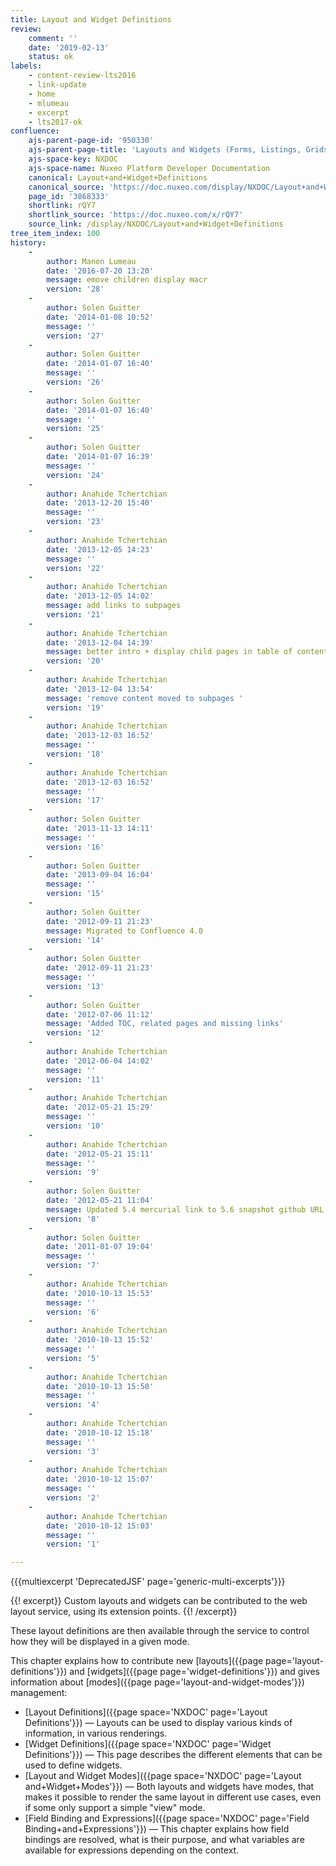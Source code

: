 ```yaml
---
title: Layout and Widget Definitions
review:
    comment: ''
    date: '2019-02-13'
    status: ok
labels:
    - content-review-lts2016
    - link-update
    - home
    - mlumeau
    - excerpt
    - lts2017-ok
confluence:
    ajs-parent-page-id: '950330'
    ajs-parent-page-title: 'Layouts and Widgets (Forms, Listings, Grids)'
    ajs-space-key: NXDOC
    ajs-space-name: Nuxeo Platform Developer Documentation
    canonical: Layout+and+Widget+Definitions
    canonical_source: 'https://doc.nuxeo.com/display/NXDOC/Layout+and+Widget+Definitions'
    page_id: '3868333'
    shortlink: rQY7
    shortlink_source: 'https://doc.nuxeo.com/x/rQY7'
    source_link: /display/NXDOC/Layout+and+Widget+Definitions
tree_item_index: 100
history:
    -
        author: Manon Lumeau
        date: '2016-07-20 13:20'
        message: emove children display macr
        version: '28'
    -
        author: Solen Guitter
        date: '2014-01-08 10:52'
        message: ''
        version: '27'
    -
        author: Solen Guitter
        date: '2014-01-07 16:40'
        message: ''
        version: '26'
    -
        author: Solen Guitter
        date: '2014-01-07 16:40'
        message: ''
        version: '25'
    -
        author: Solen Guitter
        date: '2014-01-07 16:39'
        message: ''
        version: '24'
    -
        author: Anahide Tchertchian
        date: '2013-12-20 15:40'
        message: ''
        version: '23'
    -
        author: Anahide Tchertchian
        date: '2013-12-05 14:23'
        message: ''
        version: '22'
    -
        author: Anahide Tchertchian
        date: '2013-12-05 14:02'
        message: add links to subpages
        version: '21'
    -
        author: Anahide Tchertchian
        date: '2013-12-04 14:39'
        message: better intro + display child pages in table of contents
        version: '20'
    -
        author: Anahide Tchertchian
        date: '2013-12-04 13:54'
        message: 'remove content moved to subpages '
        version: '19'
    -
        author: Anahide Tchertchian
        date: '2013-12-03 16:52'
        message: ''
        version: '18'
    -
        author: Anahide Tchertchian
        date: '2013-12-03 16:52'
        message: ''
        version: '17'
    -
        author: Solen Guitter
        date: '2013-11-13 14:11'
        message: ''
        version: '16'
    -
        author: Solen Guitter
        date: '2013-09-04 16:04'
        message: ''
        version: '15'
    -
        author: Solen Guitter
        date: '2012-09-11 21:23'
        message: Migrated to Confluence 4.0
        version: '14'
    -
        author: Solen Guitter
        date: '2012-09-11 21:23'
        message: ''
        version: '13'
    -
        author: Solen Guitter
        date: '2012-07-06 11:12'
        message: 'Added TOC, related pages and missing links'
        version: '12'
    -
        author: Anahide Tchertchian
        date: '2012-06-04 14:02'
        message: ''
        version: '11'
    -
        author: Anahide Tchertchian
        date: '2012-05-21 15:29'
        message: ''
        version: '10'
    -
        author: Anahide Tchertchian
        date: '2012-05-21 15:11'
        message: ''
        version: '9'
    -
        author: Solen Guitter
        date: '2012-05-21 11:04'
        message: Updated 5.4 mercurial link to 5.6 snapshot github URL
        version: '8'
    -
        author: Solen Guitter
        date: '2011-01-07 19:04'
        message: ''
        version: '7'
    -
        author: Anahide Tchertchian
        date: '2010-10-13 15:53'
        message: ''
        version: '6'
    -
        author: Anahide Tchertchian
        date: '2010-10-13 15:52'
        message: ''
        version: '5'
    -
        author: Anahide Tchertchian
        date: '2010-10-13 15:50'
        message: ''
        version: '4'
    -
        author: Anahide Tchertchian
        date: '2010-10-12 15:18'
        message: ''
        version: '3'
    -
        author: Anahide Tchertchian
        date: '2010-10-12 15:07'
        message: ''
        version: '2'
    -
        author: Anahide Tchertchian
        date: '2010-10-12 15:03'
        message: ''
        version: '1'

---
```

{{{multiexcerpt 'DeprecatedJSF' page='generic-multi-excerpts'}}}

{{! excerpt}}
Custom layouts and widgets can be contributed to the web layout service, using its extension points.
{{! /excerpt}}

These layout definitions are then available through the service to control how they will be displayed in a given mode.

This chapter explains how to contribute new [layouts]({{page page='layout-definitions'}}) and [widgets]({{page page='widget-definitions'}}) and gives information about [modes]({{page page='layout-and-widget-modes'}}) management:

*   [Layout Definitions]({{page space='NXDOC' page='Layout Definitions'}})&nbsp;&mdash;&nbsp;<span class="smalltext">Layouts can be used to display various kinds of information, in various renderings.&nbsp;</span>
*   [Widget Definitions]({{page space='NXDOC' page='Widget Definitions'}})&nbsp;&mdash;&nbsp;<span class="smalltext">This page describes the different elements that can be used to define widgets.</span>
*   [Layout and Widget Modes]({{page space='NXDOC' page='Layout and+Widget+Modes'}})&nbsp;&mdash;&nbsp;<span class="smalltext">Both layouts and widgets have modes, that makes it possible to render the same layout in different use cases, even if some only support a simple "view" mode.</span>
*   [Field Binding and Expressions]({{page space='NXDOC' page='Field Binding+and+Expressions'}})&nbsp;&mdash;&nbsp;<span class="smalltext">This chapter explains how field bindings are resolved, what is their purpose, and what variables are available for expressions depending on the context.</span>
